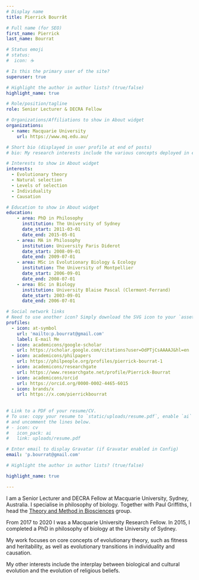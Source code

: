 ```yaml
---
# Display name
title: Pierrick Bourrât

# Full name (for SEO)
first_name: Pierrick
last_name: Bourrat

# Status emoji
# status:
#  icon: ☕️

# Is this the primary user of the site?
superuser: true

# Highlight the author in author lists? (true/false)
highlight_name: true

# Role/position/tagline
role: Senior Lecturer & DECRA Fellow

# Organizations/Affiliations to show in About widget
organizations:
  - name: Macquarie University
    url: https://www.mq.edu.au/

# Short bio (displayed in user profile at end of posts)
# bio: My research interests include the various concepts deployed in evolutionary theory, causation, and # the interplay between biological and cultural evolution.

# Interests to show in About widget
interests:
  - Evolutionary theory
  - Natural selection
  - Levels of selection
  - Individuality
  - Causation

# Education to show in About widget
education:
    - area: PhD in Philosophy
      institution: The University of Sydney
      date_start: 2011-03-01
      date_end: 2015-05-01
    - area: MA in Philosophy
      institution: University Paris Diderot
      date_start: 2008-09-01
      date_end: 2009-07-01
    - area: MSc in Evolutionary Biology & Ecology
      institution: The University of Montpellier
      date_start: 2006-09-01
      date_end: 2008-07-01
    - area: BSc in Biology
      institution: University Blaise Pascal (Clermont-Ferrand)
      date_start: 2003-09-01
      date_end: 2006-07-01

# Social network links
# Need to use another icon? Simply download the SVG icon to your `assets/media/icons/` folder.
profiles:
  - icon: at-symbol
    url: 'mailto:p.bourrat@gmail.com'
    label: E-mail Me
  - icon: academicons/google-scholar
    url: https://scholar.google.com/citations?user=OdPTjCsAAAAJ&hl=en
  - icon: academicons/philpapers
    url: https://philpeople.org/profiles/pierrick-bourrat-1
  - icon: academicons/researchgate
    url: https://www.researchgate.net/profile/Pierrick-Bourrat
  - icon: academicons/orcid
    url: https://orcid.org/0000-0002-4465-6015
  - icon: brands/x
    url: https://x.com/pierrickbourrat
    
    
# Link to a PDF of your resume/CV.
# To use: copy your resume to `static/uploads/resume.pdf`, enable `ai` icons in `params.toml`,
# and uncomment the lines below.
# - icon: cv
#   icon_pack: ai
#   link: uploads/resume.pdf

# Enter email to display Gravatar (if Gravatar enabled in Config)
email: 'p.bourrat@gmail.com'

# Highlight the author in author lists? (true/false)

highlight_name: true

---
```

I am a Senior Lecturer and DECRA Fellow at Macquarie University, Sydney, Australia. I specialise in philosophy of biology. Together with Paul Griffiths, I head the [Theory and Method in Biosciences](https://tmbiosci.org/) group.

From 2017 to 2020 I was a Macquarie University Research Fellow. In 2015, I completed a PhD in philosophy of biology at the University of Sydney.

My work focuses on core concepts of evolutionary theory, such as fitness and heritability, as well as evolutionary transitions in individuality and causation.

My other interests include the interplay between biological and cultural evolution and the evolution of religious beliefs.

